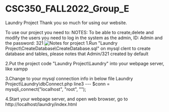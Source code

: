 # CSC350_FALL2022_Group_E
Laundry Project
Thank you so much for using our website.

To use our project you need to: 
NOTES: To be able to create,delete and modify the users you need to log in the system as the admin, ID: Admin and the password: 321
![Notes for project](https://user-images.githubusercontent.com/80984930/206946864-d653cb65-1fd1-4476-924f-c5323f939dce.jpg)
1.Run "Laundry Project\CreateDatabase\CreateDatabase.sql" on mysql clent to create database and tables, please notes that Admin/321 created by default

2.Put the project code "Laundry Project\Laundry" into your webpage server, like xampp


3.Change to your mysql connection info in below file
  Laundry Project\Laundry\dbConnect.php
  line3   ---   $conn = mysqli_connect("localhost", "root", "");
  
4.Start your webpage server, and open web browser, go to http://localhost/laundry/index.html
